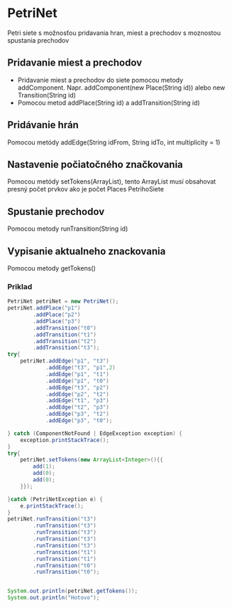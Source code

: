 # PetriNet
Petri siete s možnosťou pridavania hran, miest a prechodov s moznostou spustania prechodov

## Pridavanie miest a prechodov
* Pridavanie miest a prechodov do siete pomocou metody addComponent.
Napr. addComponent(new Place(String id)) alebo new Transition(String id)
* Pomocou metod addPlace(String id) a addTransition(String id)

## Pridávanie hrán
Pomocou metódy addEdge(String idFrom, String idTo, int multiplicity = 1)

## Nastavenie počiatočného značkovania
Pomocou metódy setTokens(ArrayList<Integer>), tento ArrayList musí obsahovat presný počet prvkov ako je počet Places PetrihoSiete


## Spustanie prechodov
Pomocou metody runTransition(String id)

## Vypisanie aktualneho znackovania
Pomocou metody getTokens()

### Priklad
```java
PetriNet petriNet = new PetriNet();
petriNet.addPlace("p1")
        .addPlace("p2")
        .addPlace("p3")
        .addTransition("t0")
        .addTransition("t1")
        .addTransition("t2")
        .addTransition("t3");
try{
    petriNet.addEdge("p1", "t3")
            .addEdge("t3", "p1",2)
            .addEdge("p1", "t1")
            .addEdge("p1", "t0")
            .addEdge("t3", "p2")
            .addEdge("p2", "t2")
            .addEdge("t1", "p3")
            .addEdge("t2", "p3")
            .addEdge("p3", "t2")
            .addEdge("p3", "t0");

} catch (ComponentNotFound | EdgeException exception) {
    exception.printStackTrace();
}
try{
    petriNet.setTokens(new ArrayList<Integer>(){{
        add(1);
        add(0);
        add(0);
    }});

}catch (PetriNetException e) {
    e.printStackTrace();
}
petriNet.runTransition("t3")
        .runTransition("t3")
        .runTransition("t3")
        .runTransition("t3")
        .runTransition("t3")
        .runTransition("t1")
        .runTransition("t1")
        .runTransition("t0")
        .runTransition("t0");


System.out.println(petriNet.getTokens());
System.out.println("Hotovo");

```
